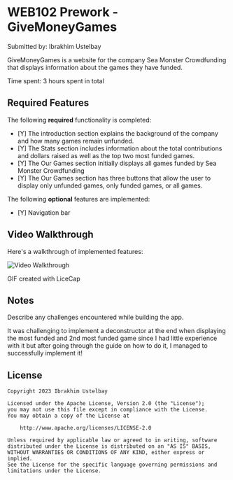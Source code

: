 # WEB102 Prework - GiveMoneyGames

Submitted by: Ibrakhim Ustelbay

GiveMoneyGames is a website for the company Sea Monster Crowdfunding that displays information about the games they have funded.

Time spent: 3 hours spent in total

## Required Features

The following **required** functionality is completed:

* [Y] The introduction section explains the background of the company and how many games remain unfunded.
* [Y] The Stats section includes information about the total contributions and dollars raised as well as the top two most funded games.
* [Y] The Our Games section initially displays all games funded by Sea Monster Crowdfunding
* [Y] The Our Games section has three buttons that allow the user to display only unfunded games, only funded games, or all games.

The following **optional** features are implemented:

* [Y] Navigation bar

## Video Walkthrough

Here's a walkthrough of implemented features:

<img src='https://i.imgur.com/LymA0U9.mp4' title='Video Walkthrough' width='' alt='Video Walkthrough' />

<!-- Replace this with whatever GIF tool you used! -->
GIF created with LiceCap
<!-- Recommended tools:
[Kap](https://getkap.co/) for macOS
[ScreenToGif](https://www.screentogif.com/) for Windows
[peek](https://github.com/phw/peek) for Linux. -->

## Notes

Describe any challenges encountered while building the app.

It was challenging to implement a deconstructor at the end when displaying the most funded and 2nd most funded game since I had little experience with it but  after going through the guide on how to do it, I managed to successfully implement it!

## License

    Copyright 2023 Ibrakhim Ustelbay

    Licensed under the Apache License, Version 2.0 (the "License");
    you may not use this file except in compliance with the License.
    You may obtain a copy of the License at

        http://www.apache.org/licenses/LICENSE-2.0

    Unless required by applicable law or agreed to in writing, software
    distributed under the License is distributed on an "AS IS" BASIS,
    WITHOUT WARRANTIES OR CONDITIONS OF ANY KIND, either express or implied.
    See the License for the specific language governing permissions and
    limitations under the License.
